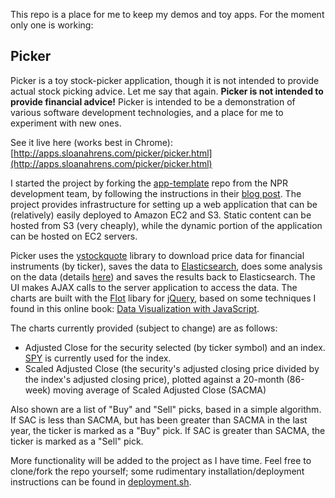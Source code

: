 This repo is a place for me to keep my demos and toy apps. For the moment only one is working:


Picker
-------------

Picker is a toy stock-picker application, though it is not intended to provide actual stock picking advice. Let me say that again. **Picker is not intended to provide financial advice!** Picker is intended to be a demonstration of various software development technologies, and a place for me to experiment with new ones.

See it live here (works best in Chrome): [http://apps.sloanahrens.com/picker/picker.html](http://apps.sloanahrens.com/picker/picker.html)

I started the project by forking the [app-template](https://github.com/nprapps/app-template) repo from the NPR development team, by following the instructions in their [blog post](http://blog.apps.npr.org/2014/09/08/how-to-setup-the-npr-app-template-for-you-and-your-news-org.html). The project provides infrastructure for setting up a web application that can be (relatively) easily deployed to Amazon EC2 and S3. Static content can be hosted from S3 (very cheaply), while the dynamic portion of the application can be hosted on EC2 servers.

Picker uses the [ystockquote](https://pypi.python.org/pypi/ystockquote) library to download price data for financial instruments (by ticker), saves the data to [Elasticsearch](http://www.elasticsearch.org/), does some analysis on the data (details [here](https://github.com/sloanahrens/picker/blob/master/modules/picker_data.py)) and saves the results back to Elasticsearch. The UI makes AJAX calls to the server application to access the data. The charts are built with the [Flot](http://www.flotcharts.org/) libary for [jQuery](http://jquery.com/), based on some techniques I found in this online book: [Data Visualization with JavaScript](http://jsdatav.is/intro.html).

The charts currently provided (subject to change) are as follows:

* Adjusted Close for the security selected (by ticker symbol) and an index. [SPY](http://finance.yahoo.com/q?s=SPY) is currently used for the index.
* Scaled Adjusted Close (the security's adjusted closing price divided by the index's adjusted closing price), plotted against a 20-month (86-week) moving average of Scaled Adjusted Close (SACMA)

Also shown are a list of "Buy" and "Sell" picks, based in a simple algorithm. If SAC is less than SACMA, but has been greater than SACMA in the last year, the ticker is marked as a "Buy" pick. If SAC is greater than SACMA, the ticker is marked as a "Sell" pick.

More functionality will be added to the project as I have time. Feel free to clone/fork the repo yourself; some rudimentary installation/deployment instructions can be found in [deployment.sh](https://github.com/sloanahrens/demos/blob/master/deployment.sh). 

